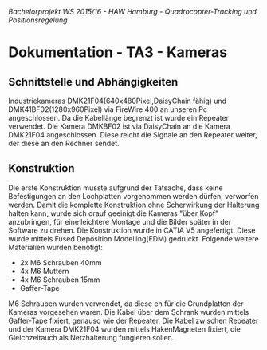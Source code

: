 *Bachelorprojekt WS 2015/16 - HAW Hamburg - Quadrocopter-Tracking und Positionsregelung*
# Dokumentation - TA3 - Kameras


## Schnittstelle und Abhängigkeiten
Industriekameras DMK21F04(640x480Pixel,DaisyChain fähig) und DMK41BF02(1280x960Pixel) via FireWire 400 an unseren Pc angeschlossen. Da die Kabellänge begrenzt ist wurde ein Repeater verwendet. Die Kamera DMKBF02 ist via DaisyChain an die Kamera DMK21F04 angeschlossen. Diese reicht die Signale an den Repeater weiter, der diese an den Rechner sendet.


## Konstruktion
Die erste Konstruktion musste aufgrund der Tatsache, dass keine Befestigungen an den Lochplatten vorgenommen werden dürfen, verworfen werden. Damit die komplette Konstruktion ohne Scherwirkung der Halterung halten kann, wurde sich drauf geeinigt die Kameras "über Kopf" anzubringen, für eine leichtere Montage und die Bilder später in der Software zu drehen. Die Konstruktion wurde in CATIA V5 angefertigt. Diese wurde mittels Fused Deposition Modelling(FDM) gedruckt. Folgende weitere Materialien wurden benötigt:

- 2x M6 Schrauben 40mm
- 4x M6 Muttern
- 4x M6 Schrauben 15mm 
- Gaffer-Tape

M6 Schrauben wurden verwendet, da diese eh für die Grundplatten der Kameras vorgesehen waren. Die Kabel über dem Schrank wurden mittels Gaffer-Tape fixiert, genauso wie der Repeater. Die Kabel zwischen Repeater und der Kamera DMK21F04 wurden mittels HakenMagneten fixiert, die Gleichzeitauch als Netzhalterung fungieren sollen.

